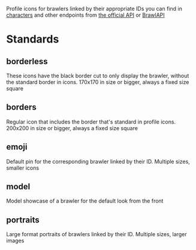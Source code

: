 Profile icons for brawlers linked by their appropriate IDs you can find in [characters](https://api.brawlify.com/game/csv_logic/characters) and other endpoints from [the official API](https://developer.brawlstars.com/) or [BrawlAPI](https://brawlapi.com/)

# Standards

## borderless

These icons have the black border cut to only display the brawler, without the standard border in icons. 170x170 in size or bigger, always a fixed size square

## borders

Regular icon that includes the border that's standard in profile icons. 200x200 in size or bigger, always a fixed size square

## emoji

Default pin for the corresponding brawler linked by their ID. Multiple sizes, smaller icons

## model

Model showcase of a brawler for the default look from the front

## portraits

Large format portraits of brawlers linked by their ID. Multiple sizes, larger images
